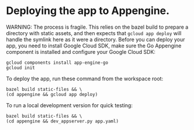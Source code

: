 # Deploying the app to Appengine.

WARNING: The process is fragile. This relies on the bazel build
to prepare a directory with static assets, and then expects that `gcloud app
deploy` will handle the symlink here as it were a directory.
Before you can deploy your app, you need to install Google Cloud SDK, make sure
the Go Appengine component is installed and configure your Google Cloud SDK:

    gcloud components install app-engine-go
    gcloud init

To deploy the app, run these command from the workspace root:

    bazel build static-files && \
    (cd appengine && gcloud app deploy)

To run a local development version for quick testing:

    bazel build static-files && \
    (cd appengine && dev_appserver.py app.yaml)
